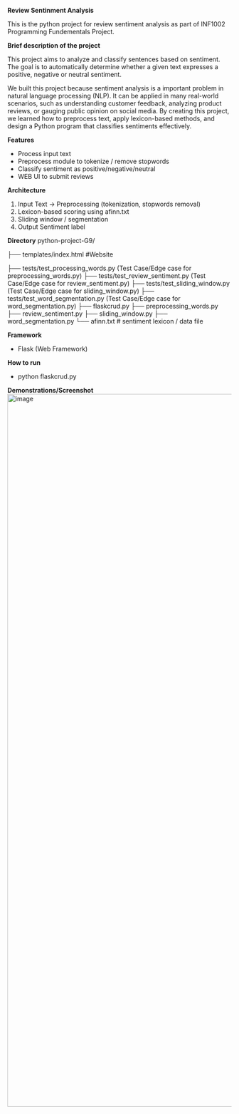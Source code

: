**Review Sentinment Analysis**

This is the python project for review sentiment analysis as part of INF1002 Programming Fundementals Project.

**Brief description of the project**

This project aims to analyze and classify sentences based on sentiment. The goal is to automatically determine whether a given
text expresses a positive, negative or neutral sentiment.

We built this project because sentiment analysis is a important problem in natural language processing (NLP). It can be applied
in many real-world scenarios, such as understanding customer feedback, analyzing product reviews, or gauging public opinion on
social media. By creating this project, we learned how to preprocess text, apply lexicon-based methods, and design a Python
program that classifies sentiments effectively.

**Features**

- Process input text
- Preprocess module to tokenize / remove stopwords
- Classify sentiment as positive/negative/neutral
- WEB UI to submit reviews

**Architecture**
1. Input Text -> Preprocessing (tokenization, stopwords removal)
2. Lexicon-based scoring using afinn.txt
3. Sliding window / segmentation
4. Output Sentiment label

**Directory**
python-project-G9/

├── templates/index.html #Website

├── tests/test_processing_words.py (Test Case/Edge case for preprocessing_words.py)
├── tests/test_review_sentiment.py (Test Case/Edge case for review_sentiment.py)
├── tests/test_sliding_window.py (Test Case/Edge case for sliding_window.py)
├── tests/test_word_segmentation.py (Test Case/Edge case for word_segmentation.py)
├── flaskcrud.py
├── preprocessing_words.py
├── review_sentiment.py
├── sliding_window.py
├── word_segmentation.py
└── afinn.txt # sentiment lexicon / data file

**Framework**
- Flask (Web Framework)

**How to run**
- python flaskcrud.py

**Demonstrations/Screenshot**
<img width="2518" height="1600" alt="image" src="https://github.com/user-attachments/assets/c50e9763-5a3c-48a5-88ce-311ebae24f88" />

